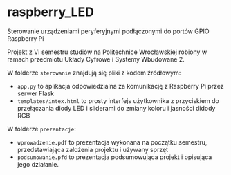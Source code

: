 # raspberry_LED
Sterowanie urządzeniami peryferyjnymi podłączonymi do portów GPIO Raspberry Pi

Projekt z VI semestru studiów na Politechnice Wrocławskiej robiony w ramach przedmiotu Układy Cyfrowe i Systemy Wbudowane 2.

W folderze `sterowanie` znajdują się pliki z kodem źródłowym:
- `app.py` to aplikacja odpowiedzialna za komunikację z Raspberry Pi przez serwer Flask
- `templates/intex.html` to prosty interfejs użytkownika z przyciskiem do przełączania diody LED i sliderami do zmiany koloru i jasności didody RGB

W folderze `prezentacje`:
- `wprowadzenie.pdf` to prezentacja wykonana na początku semestru, przedstawiająca założenia projektu i używany sprzęt
- `podsumowanie.pfd` to prezentacja podsumowująca projekt i opisująca jego działanie.
